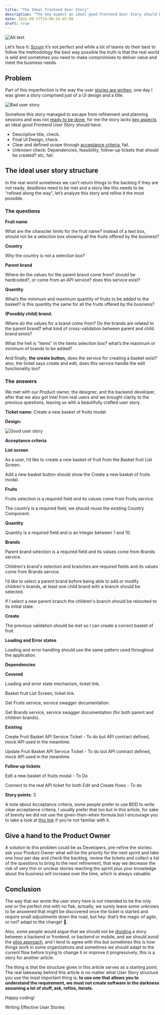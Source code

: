 ```yaml
---
title: "The Ideal Frontend User Story"
description: "The key aspect an ideal good Frontend User Story should have"
date: 2022-08-27T14:00:54-05:00
draft: true
---
```


![Alt text](hero.jpg "Image by https://unsplash.com/es/fotos/zfVIh4cX_4c")

Let’s face it: [Scrum](https://www.atlassian.com/agile/scrum) it’s not perfect and while a lot of teams do their best to follow the methodology the best way possible the truth is that the real world is wild and sometimes you need to make compromises to deliver value and meet the business needs.


## Problem

Part of this imperfection is the way the user [stories are written](https://www.romanpichler.com/blog/10-tips-writing-good-user-stories/amp/), one day I was given a story comprised just of a UI design and a title.


![Bad user story](bad-user-story.jpg "Image by https://unsplash.com/es/fotos/4FBv5ZC3cdk")


Somehow this story managed to escape from refinement and planning sessions and was not [ready to be done](https://www.scruminc.com/definition-of-ready/), for me the story lacks [key aspects](https://frontend.turing.edu/lessons/module-3/user-stories.html) an ideal good Frontend User Story should have:



* Descriptive title, check.
* Final UI Design, check.
* Clear and defined scope through [acceptance criteria](https://www.mobindustry.net/blog/how-to-write-acceptance-criteria-examples-and-best-practices/), fail.
* Unknown check: Dependencies, feasibility, follow-up tickets that should be created? etc, fail.


## The ideal user story structure

In the real world sometimes we can’t return things to the backlog if they are not ready, deadlines need to be met and a story like this needs to be “refined along the way”, let’s analyze this story and refine it the most possible.


### The questions

**Fruit name**

What are the character limits for the fruit name? instead of a text box, should not be a selection box showing all the fruits offered by the business?

**Country**

Why the country is not a selection box?

**Parent brand**

Where do the values for the parent brand come from? should be hardcoded?, or come from an API service? does this service exist?

**Quantity**

What’s the minimum and maximum quantity of fruits to be added to the basket? is this quantity the same for all the fruits offered by the business?

**(Possibly child) brand.**

Where do the values for a brand come from? Do the brands are related to the parent brand? what kind of cross-validation between parent and child brand exists?

What the hell is “items” in the items selection box? what’s the maximum or minimum of brands to be added?

And finally, **the create button,** does the service for creating a basket exist? also, the ticket says create and edit, does this service handle the edit functionality too?


### The answers

We met with our Product owner, the designer, and the backend developer, after that we also got intel from real users and we brought clarity to the previous questions, leaving us with a beautifully crafted user story.

**Ticket name:** Create a new basket of fruits modal

**Design:**

![Good user story](good-user-story.jpg "Image by https://unsplash.com/es/fotos/4FBv5ZC3cdk")

**Acceptance criteria**

**List screen**

As a user, I’d like to create a new basket of fruit from the Basket fruit List Screen.

Add a new basket button should show the Create a new basket of fruits modal.

**Fruits**

Fruits selection is a required field and its values come from Fruits service.

The country is a required field, we should reuse the existing Country Component.

**Quantity**

Quantity is a required field and is an integer between 1 and 10.

**Brands**

Parent brand selection is a required field and its values come from Brands service.

Children's brand's selection and branches are required fields and its values come from Brands service.

I’d like to select a parent brand before being able to add or modify children's brands, at least one child brand with a branch should be selected.

If I select a new parent branch the children's branch should be rebooted to its initial state.

**Create**

The previous validation should be met so I can create a correct basket of fruit.

**Loading and Error states**

Loading and error handling should use the same pattern used throughout the application.

**Dependencies**

**Covered**

Loading and error state mechanism, ticket link.

Basket fruit List Screen, ticket link.

Get Fruits service, service swagger documentation.

Get Brands service, service swagger documentation (for both parent and children brands).

**Existing**

Create Fruit Basket API Service Ticket -  To do but API contract defined, mock API used in the meantime.

Update Fruit Basket API Service Ticket -  To do but API contract defined, mock API used in the meantime.

**Follow up tickets**

Edit a new basket of fruits modal - To Do

Connect to the real API ticket for both Edit and Create flows - To do

**Story points**: 3

A note about Acceptance criteria, some people prefer to use BDD to write clear acceptance criteria, I usually prefer that too but in this article, for sake of brevity we did not use the given-then-when formula but I encourage you to take a look at [this link](https://revelry.co/insights/development/behavior-driven-development-bdd/) if you’re not familiar with it.


## Give a hand to the Product Owner

A solution to this problem could be as Developers, pre-refine the stories: ask your Product Owner what will be the priority for the next sprint and take one hour per day and check the backlog, review the tickets and collect a list of the questions to bring to the next refinement, that way we decrease the risk of very thin or unclear stories reaching the sprint plus your knowledge about the business will increase over the time, which is always valuable.


## Conclusion

The way that we wrote the user story here is not intended to be the only one or the perfect one with no flak, actually, we surely leave some unknows to be answered that might be discovered once the ticket is started and require small adjustments down the road, but hey: that’s the magic of agile, or not? adapt to the change! 🙈.

Also, some people would argue that we should not be [dividing](https://www.mountaingoatsoftware.com/blog/video-training-how-to-split-user-stories#comments) a story between a backend or frontend, or backend or mobile, and we should avoid the [silos approach](https://pm.stackexchange.com/a/26421), and I tend to agree with this but sometimes this is how things work in some organizations and sometimes we should adapt to the current flow before trying to change it or improve it progressively, this is a story for another article.

The thing is that the structure given in this article serves as a starting point, The real takeaway behind this article is no matter what User Story structure you use the most important thing is: **to use one that allows you to understand the requirement, we must not create software in the darkness assuming a lot of stuff, ask, refine, iterate.**

Happy coding!

Writing Effective User Stories